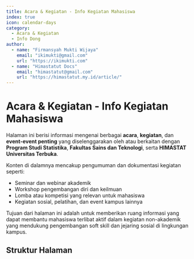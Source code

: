 ```yaml
--- 
title: Acara & Kegiatan - Info Kegiatan Mahasiswa
index: true
icon: calendar-days
category:
  - Acara & Kegiatan
  - Info Dong
author:
  - name: "Firmansyah Mukti Wijaya"
    email: "ikimukti@gmail.com"
    url: "https://ikimukti.com"
  - name: "Himastatut Docs"
    email: "himastatut@gmail.com"
    url: "https://himastatut.my.id/article/"
--- 
```


# Acara & Kegiatan - Info Kegiatan Mahasiswa

Halaman ini berisi informasi mengenai berbagai **acara**, **kegiatan**, dan **event-event penting** yang diselenggarakan oleh atau berkaitan dengan **Program Studi Statistika**, **Fakultas Sains dan Teknologi**, serta **HIMASTAT Universitas Terbuka**.

Konten di dalamnya mencakup pengumuman dan dokumentasi kegiatan seperti:

- Seminar dan webinar akademik
- Workshop pengembangan diri dan keilmuan
- Lomba atau kompetisi yang relevan untuk mahasiswa
- Kegiatan sosial, pelatihan, dan event kampus lainnya

Tujuan dari halaman ini adalah untuk memberikan ruang informasi yang dapat membantu mahasiswa terlibat aktif dalam kegiatan non-akademik yang mendukung pengembangan soft skill dan jejaring sosial di lingkungan kampus.

## Struktur Halaman

<Catalog />
